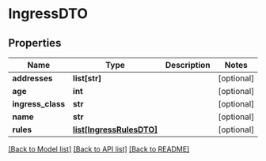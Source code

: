 # IngressDTO

## Properties
Name | Type | Description | Notes
------------ | ------------- | ------------- | -------------
**addresses** | **list[str]** |  | [optional] 
**age** | **int** |  | [optional] 
**ingress_class** | **str** |  | [optional] 
**name** | **str** |  | [optional] 
**rules** | [**list[IngressRulesDTO]**](IngressRulesDTO.md) |  | [optional] 

[[Back to Model list]](../README.md#documentation-for-models) [[Back to API list]](../README.md#documentation-for-api-endpoints) [[Back to README]](../README.md)

